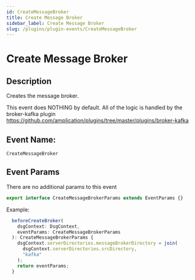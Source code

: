 ```yaml
---
id: CreateMessageBroker
title: Create Message Broker
sidebar_label: Create Message Broker
slug: /plugins/plugin-events/CreateMessageBroker
---
```


# Create Message Broker

## Description

Creates the message broker. 

This event does NOTHING by default. All of the logic is handled by the broker-kafka plugin https://github.com/amplication/plugins/tree/master/plugins/broker-kafka

## Event Name:
`CreateMessageBroker`

## Event Params

There are no additional params to this event

```ts
export interface CreateMessageBrokerParams extends EventParams {}
```

Example:
```ts
  beforeCreateBroker(
    dsgContext: DsgContext,
    eventParams: CreateMessageBrokerParams
  ): CreateMessageBrokerParams {
    dsgContext.serverDirectories.messageBrokerDirectory = join(
      dsgContext.serverDirectories.srcDirectory,
      "kafka"
    );
    return eventParams;
  }
```
